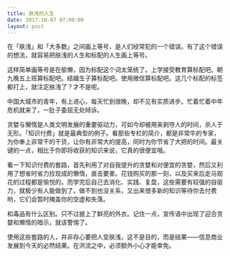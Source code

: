 ```yaml
---
title: 肤浅的人生
date: 2017-10-07 07:00:00
layout: post
---
```


在「肤浅」和「大多数」之间画上等号，是人们经常犯的一个错误。有了这个错误的想法，就容易把肤浅的人生和标配的人生画上等号。

这样简单画等号是在偷懒，因为标配这个词太笼统了。上学接受教育算标配吧。朝九晚五上班算标配吧。结婚生子算标配吧。使用微信算标配吧。这几个标配的标签都打上，就注定肤浅了？才不是呢。

中国大城市的青年，有上进心，每天忙到很晚，却不见有实质进步。忙着忙着中年危机就来了，一肚子委屈无处倾诉。

贪婪与懒惰是人类文明发展的重要驱动力，可如今却被用来剥夺人的时间，杀人于无形。「知识付费」就是最典型的例子。看那些专栏的简介，都是非常牛的专家，为你奉上非常干的干货，让你有非常大的提高，同时为你节省了大把的时间。最关键的一点，相比于你即将收获的知识来说，它真的很便宜哦。

看一下知识付费的套路，首先利用了对自我提升的贪婪和对便宜的贪婪，然后又利用了想省时省力捡现成的懒惰，直击要害。花钱购买的那一刻，以及买来后走马观花的过程都是愉悦的。而学完后自己去消化、实践、复盘，这些需要有较强的自驱力，就极少有人能做到了。做不到也没关系，又出来很多新的知识等待你去付费哟，它们会暂时掩盖你的空虚和失落。

和毒品有什么区别。只不过披上了鲜亮的外衣。记住一点，宣传语中出现了迎合贪婪和懒惰的暗示，就该警惕了。

使用这些套路的人，并非存心要把人变肤浅，这不是目的，而是结果——信息商业发展到今天的必然结果。在洪流之中，必须额外小心才能幸免。
